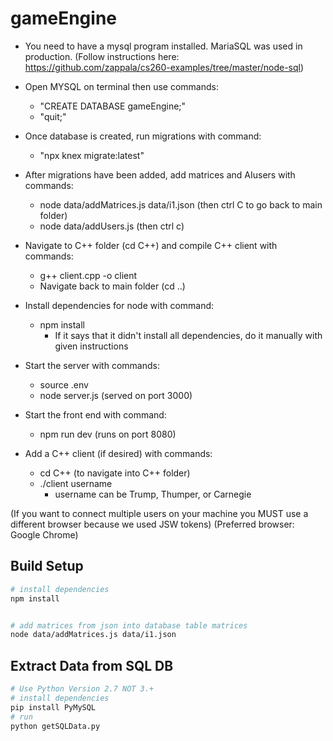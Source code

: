 # gameEngine
- You need to have a mysql program installed. MariaSQL was used in production. (Follow instructions here: https://github.com/zappala/cs260-examples/tree/master/node-sql)

- Open MYSQL on terminal then use commands:
  - "CREATE DATABASE gameEngine;"
  - "quit;"

- Once database is created, run migrations with command:
  - "npx knex migrate:latest"

- After migrations have been added, add matrices and AIusers with commands:
  - node data/addMatrices.js data/i1.json (then ctrl C to go back to main folder)
  - node data/addUsers.js (then ctrl c)

- Navigate to C++ folder (cd C++) and compile C++ client with commands:
  - g++ client.cpp -o client
  - Navigate back to main folder (cd ..)

- Install dependencies for node with command:
  - npm install
    - If it says that it didn't install all dependencies, do it manually with given instructions

- Start the server with commands:
  - source .env
  - node server.js (served on port 3000)

- Start the front end with command:
  - npm run dev (runs on port 8080)

- Add a C++ client (if desired) with commands:
  - cd C++ (to navigate into C++ folder)
  - ./client username
    - username can be Trump, Thumper, or Carnegie

(If you want to connect multiple users on your machine you MUST use a different browser because we used JSW tokens)
(Preferred browser: Google Chrome)

## Build Setup

``` bash
# install dependencies
npm install


# add matrices from json into database table matrices
node data/addMatrices.js data/i1.json
```


## Extract Data from SQL DB

```bash
# Use Python Version 2.7 NOT 3.+
# install dependencies
pip install PyMySQL
# run
python getSQLData.py
```
